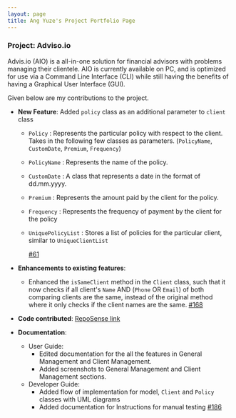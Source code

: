 ```yaml
---
layout: page
title: Ang Yuze's Project Portfolio Page
---
```


### Project: Adviso.io

Advis.io (AIO) is a all-in-one solution for financial advisors with problems managing their clientele. AIO is currently available on PC, and is optimized for use via a Command Line Interface (CLI) while still having the benefits of having a Graphical User Interface (GUI).

Given below are my contributions to the project.

* **New Feature**: Added `policy` class as an additional parameter to `client` class
  * `Policy` : Represents the particular policy with respect to the client. Takes in the following few classes as parameters. (`PolicyName`, `CustomDate`, `Premium`, `Frequency`)
  * `PolicyName` : Represents the name of the policy.
  * `CustomDate` : A class that represents a date in the format of dd.mm.yyyy.
  * `Premium` : Represents the amount paid by the client for the policy.
  * `Frequency` : Represents the frequency of payment by the client for the policy
  * `UniquePolicyList` : Stores a list of policies for the particular client, similar to `UniqueClientList`
  
    [\#61](https://github.com/AY2223S2-CS2103T-T09-4/tp/pull/61)


* **Enhancements to existing features**:
  * Enhanced the `isSameClient` method in the `Client` class, such that it now checks if all client's `Name` AND (`Phone` OR `Email`) of both comparing clients are the same, instead of the original method where it only checks if the client names are the same. [\#168](https://github.com/AY2223S2-CS2103T-T09-4/tp/pull/168)

* **Code contributed**: [RepoSense link](https://nus-cs2103-ay2223s2.github.io/tp-dashboard/?search=yzmunchmunch&breakdown=true)
* **Documentation**:
  * User Guide:
    * Edited documentation for the all the features in General Management and Client Management.
    * Added screenshots to General Management and Client Management sections.
  * Developer Guide:
    * Added flow of implementation for model, `Client` and `Policy` classes with UML diagrams
    * Added documentation for Instructions for manual testing [\#186](https://github.com/AY2223S2-CS2103T-T09-4/tp/pull/186)


